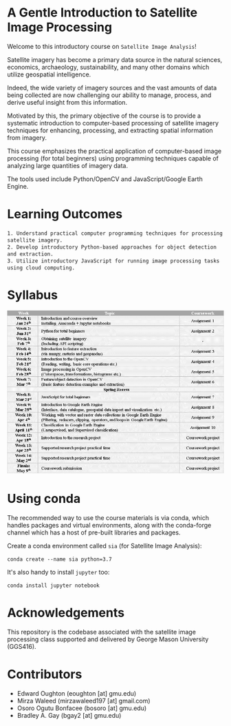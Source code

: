 A Gentle Introduction to Satellite Image Processing
===================================================

Welcome to this introductory course on `Satellite Image Analysis`!

Satellite imagery has become a primary data source in the natural sciences, economics,
archaeology, sustainability, and many other domains which utilize geospatial intelligence.

Indeed, the wide variety of imagery sources and the vast amounts of data being collected
are now challenging our ability to manage, process, and derive useful insight from this
information.

Motivated by this, the primary objective of the course is to provide a
systematic introduction to computer-based processing of satellite imagery techniques
for enhancing, processing, and extracting spatial information from imagery.

This course emphasizes the practical application of computer-based image processing
(for total beginners) using programming techniques capable of analyzing large quantities
of imagery data.

The tools used include Python/OpenCV and JavaScript/Google Earth Engine.

Learning Outcomes
=================

    1. Understand practical computer programming techniques for processing satellite imagery.
    2. Develop introductory Python-based approaches for object detection and extraction.
    3. Utilize introductory JavaScript for running image processing tasks using cloud computing.

Syllabus
========
<p align="left">
  <img src="/syllabus/format_v2.png", width="800" />
</p>


Using conda
==========

The recommended way to use the course materials is via conda, which handles packages and
virtual environments, along with the conda-forge channel which has a host of pre-built
libraries and packages.

Create a conda environment called `sia` (for Satellite Image Analysis):

    conda create --name sia python=3.7

It's also handy to install `jupyter` too:

    conda install jupyter notebook
    

Acknowledgements
================

This repository is the codebase associated with the satellite image processing class
supported and delivered by George Mason University (GGS416).

Contributors
============
- Edward Oughton (eoughton [at] gmu.edu)
- Mirza Waleed (mirzawaleed197 [at] gmail.com)
- Osoro Ogutu Bonfacee (bosoro [at] gmu.edu)
- Bradley A. Gay (bgay2 [at] gmu.edu)
